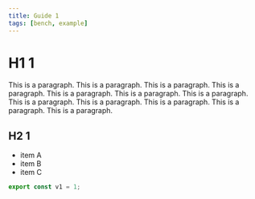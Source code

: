 ```yaml
---
title: Guide 1
tags: [bench, example]
---
```


# H1 1

This is a paragraph. This is a paragraph. This is a paragraph. This is a paragraph. This is a paragraph. This is a paragraph. This is a paragraph. This is a paragraph. This is a paragraph. This is a paragraph. This is a paragraph. This is a paragraph. 

## H2 1

- item A
- item B
- item C

```ts
export const v1 = 1;
```